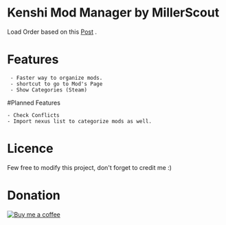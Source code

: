 # Kenshi Mod Manager by MillerScout


Load Order based on this [Post](https://steamcommunity.com/sharedfiles/filedetails/?id=1850250979) .

# Features
     - Faster way to organize mods.
     - shortcut to go to Mod's Page 
     - Show Categories (Steam)
 
#Planned Features

    - Check Conflicts
    - Import nexus list to categorize mods as well.
# Licence

Few free to modify this project, don't forget to credit me :)

# Donation
<a href ="https://www.buymeacoffee.com/gR79MHU">
    <img src="https://github.com/millerscout/Kenshi-Mod-Manager/raw/master/Donation.png" alt="Buy me a coffee" style="max-width:100%;">
</a>
